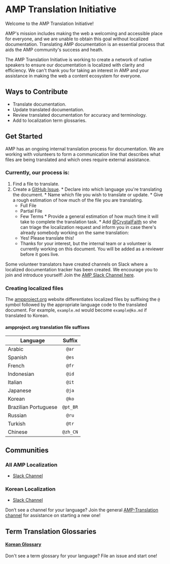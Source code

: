 # AMP Translation Initiative

Welcome to the AMP Translation Initiative!

AMP's mission includes making the web a welcoming and accessible place for everyone, and we are unable to obtain this goal without localized documentation. Translating AMP documentation is an essential process that aids the AMP community's success and heath.

The AMP Translation Initiative is working to create a network of native speakers to ensure our documentation is localized with clarity and efficiency. We can't thank you for taking an interest in AMP and your assistance in making the web a content ecosystem for everyone.

## Ways to Contribute

  * Translate documentation.
  * Update translated documentation.
  * Review translated documentation for accuracy and terminology.
  * Add to localization term glossaries.

## Get Started

AMP has an ongoing internal translation process for documentation. We are working with volunteers to form a communication line that describes what files are being translated and which ones require external assistance.

### Currently, our process is:

  1. Find a file to translate.
  1. Create a [GitHub Issue](https://github.com/ampproject/docs/issues/new).
    * Declare into which language you're translating the document.
    * Name which file you wish to translate or update.
    * Give a rough estimation of how much of the file you are translating.
      * Full File
      * Partial File
      * Few Terms
    * Provide a general estimation of how much time it will take to complete the translation task.
    * Add [@CrystalFaith](https://github.com/CrystalFaith) so she can triage the localization request and inform you in case there's already somebody working on the same translation:
      * Yes! Please translate this!
      * Thanks for your interest, but the internal team or a volunteer is currently working on this document. You will be added as a reviewer before it goes live.

Some volunteer translators have created channels on Slack where a localized documentation tracker has been created. We encourage you to join and introduce yourself! Join the [AMP Slack Channel here](https://docs.google.com/forms/d/e/1FAIpQLSd83J2IZA6cdR6jPwABGsJE8YL4pkypAbKMGgUZZriU7Qu6Tg/viewform?fbzx=4406980310789882877).

### Creating localized files

The [ampproject.org](https://www.ampproject.org/) website differentiates localized files by suffixing the `@` symbol followed by the appropriate language code to the translated document. For example, `example.md` would become `example@ko.md` if translated to Korean.  

#### ampproject.org translation file suffixes

| Language             | Suffix         |
| -------------        |:-------------: |
| Arabic               | `@ar`          |
| Spanish              | `@es`          |
| French               | `@fr`          |
| Indonesian           | `@id`          |
| Italian              | `@it`          |
| Japanese             | `@ja`          |
| Korean               | `@ko`          |
| Brazilian Portuguese | `@pt_BR`       |
| Russian              | `@ru`          |
| Turkish              | `@tr`          |
| Chinese              | `@zh_CN`       |


## Communities
### All AMP Localization
* [Slack Channel](https://amphtml.slack.com/messages/CCVMH4ZMF)

### Korean Localization
* [Slack Channel](https://amphtml.slack.com/messages/CCR8RFVUH)

Don’t see a channel for your language? Join the general [AMP-Translation channel](https://amphtml.slack.com/messages/CCVMH4ZMF/details/) for assistance on starting a new one!

## Term Translation Glossaries

#### [Korean Glossary](https://github.com/ampproject/docs/glossaries/KOREAN.md)

Don't see a term glossary for your language? File an issue and start one!
